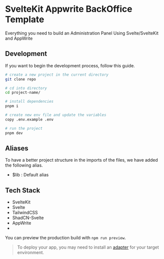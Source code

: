 # SvelteKit Appwrite BackOffice Template

Everything you need to build an Administration Panel Using Svelte/SvelteKit and AppWrite

## Development

If you want to begin the development process, follow this guide.

```bash
# create a new project in the current directory
git clone repo

# cd into directory
cd project-name/

# install dependencies
pnpm i

# create new env file and update the variables
copy .env.example .env

# run the project
pnpm dev
```

## Aliases
To have a better project structure in the imports of the files, we have added the following alias.

- $lib : Default alias

## Tech Stack

- SvelteKit
- Svelte
- TailwindCSS
- ShadCN-Svelte
- AppWrite
- 

You can preview the production build with `npm run preview`.

> To deploy your app, you may need to install an [adapter](https://kit.svelte.dev/docs/adapters) for your target environment.
